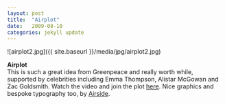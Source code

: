 ```yaml
---
layout: post
title:  "Airplot"
date:   2009-08-10
categories: jekyll update
---
```

![airplot2.jpg]({{ site.baseurl }}/media/jpg/airplot2.jpg)

__Airplot__  
This is such a great idea from Greenpeace and really worth while, supported by celebrities including Emma Thompson, Alistar McGowan and Zac Goldsmith.  Watch the video and join the plot [here](http://www.airplot.org.uk/).  Nice graphics and bespoke typography too, by [Airside](http://www.airside.co.uk/work/projects/greenpeace-airplot).
